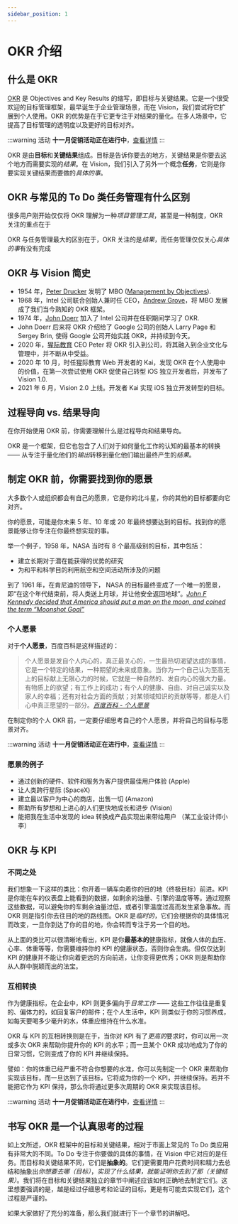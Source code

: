 ```yaml
---
sidebar_position: 1
---
```


# OKR 介绍

## 什么是 OKR

[OKR] 是 Objectives and Key Results 的缩写，即目标与关键结果。它是一个很受欢迎的目标管理框架，最早诞生于企业管理场景，而在 Vision，我们尝试将它扩展到个人使用。OKR 的优势是在于它更专注于对结果的量化。在多人场景中，它提高了目标管理的透明度以及更好的目标对齐。

:::warning 活动
**十一月促销活动正在进行中**，[查看详情](/zh/blog/2021/11/03/promo-campaign)
:::

OKR 是由**目标**和**关键结果**组成。目标是告诉你要去的地方，关键结果是你要去这个地方而需要实现的*结果*。在 Vision，我们引入了另外一个概念**任务**，它则是你要实现关键结果而要做的*具体的事*。

## OKR 与常见的 To Do 类任务管理有什么区别

很多用户刚开始仅仅将 OKR 理解为一种*项目管理工具*，甚至是一种制度，OKR 关注的重点在于

OKR 与任务管理最大的区别在于，OKR 关注的是*结果*，而任务管理仅仅关心*具体的事*有没有完成

## OKR 与 Vision 简史

- 1954 年，[Peter Drucker] 发明了 MBO ([Management by Objectives]).
- 1968 年，Intel 公司联合创始人兼时任 CEO，[Andrew Grove]，将 MBO 发展成了我们当今熟知的 OKR 框架。
- 1974 年，[John Doerr] 加入了 Intel 公司并在任职期间学习了 OKR.
- John Doerr 后来将 OKR 介绍给了 Google 公司的创始人 Larry Page 和 Sergey Brin, 使得 Google 公司开始实践 OKR，并持续到今天。
- 2020 年，[猩际教育] CEO Peter 将 OKR 引入到公司，将其融入到企业文化与管理中，并不断从中受益。
- 2020 年 10 月，时任猩际教育 Web 开发者的 Kai，发现 OKR 在个人使用中的价值，在第一次尝试使用 OKR 促使自己转型 iOS 独立开发者后，并发布了 Vision 1.0.
- 2021 年 6 月，Vision 2.0 上线。开发者 Kai 实现 iOS 独立开发转型的目标。

## 过程导向 vs. 结果导向

在你开始使用 OKR 前，你需要理解什么是过程导向和结果导向。

OKR 是一个框架，但它也包含了人们对于如何量化工作的认知的最基本的转换 —— 从专注于量化他们的*输出*转移到量化他们输出最终产生的*结果*。

## 制定 OKR 前，你需要找到你的愿景

大多数个人或组织都会有自己的愿景，它是你的北斗星，你的其他的目标都要向它对齐。

你的愿景，可能是你未来 5 年、10 年或 20 年最终想要达到的目标。找到你的愿景能够让你专注在你最终想实现的事。

举一个例子，1958 年，NASA 当时有 8 个最高级别的目标，其中包括：

- 建立长期对于潜在能获得的优势的研究
- 为和平和科学目的利用航空和空间活动所涉及的问题

到了 1961 年，在肯尼迪的领导下， NASA 的目标最终变成了一个唯一的愿景，即“在这个年代结束前，将人类送上月球，并让他安全返回地球”。_[John F Kennedy decided that America should put a man on the moon, and coined the term “Moonshot Goal”]_

### 个人愿景

对于**个人愿景**，百度百科是这样描述的：

> 个人愿景是发自个人内心的，真正最关心的，一生最热切渴望达成的事情，它是一个特定的结果，一种期望的未来或意象。当你为一个自己认为至高无上的目标献上无限心力的时候，它就是一种自然的、发自内心的强大力量。有物质上的欲望；有工作上的成功；有个人的健康、自由、对自己诚实以及家人的幸福；还有对社会方面的贡献；对某领域知识的贡献等等，都是人们心中真正愿望的一部分。_[百度百科 - 个人愿景]_

在制定你的个人 OKR 前，一定要仔细思考自己的个人愿景，并将自己的目标与愿景对齐。

:::warning 活动
**十一月促销活动正在进行中**，[查看详情](/zh/blog/2021/11/03/promo-campaign)
:::

### 愿景的例子

- 通过创新的硬件、软件和服务为客户提供最佳用户体验 (Apple)
- 让人类跨行星际 (SpaceX)
- 建立最以客户为中心的商店，出售一切 (Amazon)
- 帮助所有梦想和上进心的人们更快地成长和进步 (Vision)
- 能把我在生活中发现的 idea 转换成产品实现出来带给用户 （某工业设计师小李）

## OKR 与 KPI

### 不同之处

我们想象一下这样的类比：你开着一辆车向着你的目的地（终极目标）前进。KPI 是你能在车的仪表盘上能看到的数据，如剩余的油量、引擎的温度等等。通过观察这些数据，可以避免你的车剩余油量过低，或者引擎温度过高而发生紧急事故。而 OKR 则是指引你去往目的地的路线图。OKR 是*临时的*，它们会根据你的具体情况而改变，一旦你到达了你的目的地，你会转而专注于另一个目的地。

从上面的类比可以很清晰地看出，KPI 是你**最基本的**健康指标，就像人体的血压、心率、体重等等，你需要维持你的 KPI 的健康状态，否则你会生病。但仅仅达到 KPI 的健康并不能让你向着更远的方向前进，让你变得更优秀；OKR 则是帮助你从人群中脱颖而出的法宝。

### 互相转换

作为健康指标，在企业中，KPI 则更多偏向于*日常工作* —— 这些工作往往是重复的、偏体力的，如回复客户的邮件；在个人生活中，KPI 则类似于你的习惯养成，如每天要喝多少毫升的水，体重应维持在什么水准。

OKR 与 KPI 的互相转换则是在于，当你对 KPI 有了*更高的*要求时，你可以用一次或多次 OKR 来帮助你提升你的 KPI 的水平；而一旦某个 OKR 成功地成为了你的日常习惯，它则变成了你的 KPI 并继续保持。

譬如：你的体重已经严重不符合你想要的水准，你可以先制定一个 OKR 来帮助你实现该目标，而一旦达到了该目标，它将成为你的一个 KPI，并继续保持。若并不能把它作为 KPI 保持，那么你将通过更多次周期的 OKR 来实现该目标。

:::warning 活动
**十一月促销活动正在进行中**，[查看详情](/zh/blog/2021/11/03/promo-campaign)
:::

## 书写 OKR 是一个认真思考的过程

如上文所述，OKR 框架中的目标和关键结果，相对于市面上常见的 To Do 类应用有非常大的不同。To Do 专注于你要做的具体的事情，在 Vision 中它对应的是任务。而目标和关键结果不同，它们是**抽象的**。它们更需要用户花费时间和精力去总结和抽象出*你想要去哪（目标）*，_实现了什么结果，就能证明你去到了那（关键结果）_。我们将在目标和关键结果独立的章节中阐述应该如何正确地去制定它们。这里想要强调的是，越是经过仔细思考和论证的目标，更是有可能去实现它们，这个过程是严谨的。

如果大家做好了充分的准备，那么我们就进行下一个章节的讲解吧。

[okr]: https://en.wikipedia.org/wiki/OKR
[john f kennedy decided that america should put a man on the moon, and coined the term “moonshot goal”]: https://www.perdoo.com/blog/moonshot-goal/
[peter drucker]: https://zh.wikipedia.org/wiki/彼得·德鲁克
[management by objectives]: https://en.wikipedia.org/wiki/Management_by_objectives
[john doerr]: https://zh.wikipedia.org/wiki/约翰·杜尔
[andrew grove]: https://zh.wikipedia.org/wiki/安迪·葛洛夫
[猩际教育]: https://www.apeuni.com
[百度百科 - 个人愿景]: https://baike.baidu.com/item/%E4%B8%AA%E4%BA%BA%E6%84%BF%E6%99%AF
